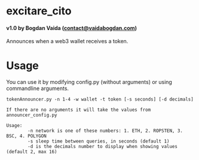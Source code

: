 # excitare_cito
#### v1.0 by Bogdan Vaida (contact@vaidabogdan.com)

Announces when a web3 wallet receives a token.

# Usage
You can use it by modifying config.py (without arguments) or using commandline arguments.
```
tokenAnnouncer.py -n 1-4 -w wallet -t token [-s seconds] [-d decimals]

If there are no arguments it will take the values from announcer_config.py

Usage:
        -n network is one of these numbers: 1. ETH, 2. ROPSTEN, 3. BSC, 4. POLYGON
        -s sleep time between queries, in seconds (default 1)
        -d is the decimals number to display when showing values (default 2, max 16)
```
